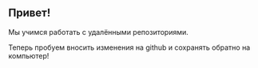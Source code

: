 ## Привет!

Мы учимся работать с удалёнными репозиториями.

Теперь  пробуем вносить изменения на github и сохранять обратно на компьютер!
